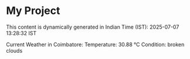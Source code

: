 # My Project

This content is dynamically generated in Indian Time (IST): 2025-07-07 13:28:32 IST


Current Weather in Coimbatore:
Temperature: 30.88 °C
Condition: broken clouds
